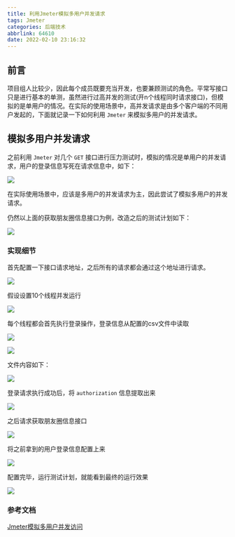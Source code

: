 ```yaml
---
title: 利用Jmeter模拟多用户并发请求
tags: Jmeter
categories: 后端技术
abbrlink: 64610
date: 2022-02-10 23:16:32
---
```

## 前言
项目组人比较少，因此每个成员既要充当开发，也要兼顾测试的角色。平常写接口只是进行基本的单测，虽然进行过高并发的测试(开n个线程同时请求接口)，但模拟的是单用户的情况。在实际的使用场景中，高并发请求是由多个客户端的不同用户发起的，下面就记录一下如何利用 `Jmeter` 来模拟多用户的并发请求。

<!--more-->

## 模拟多用户并发请求

之前利用 `Jmeter` 对几个 `GET` 接口进行压力测试时，模拟的情况是单用户的并发请求，用户的登录信息写死在请求信息中，如下：

![](https://cdn.jsdelivr.net/gh/JokerByrant/Images@main/blog/1645802371093f88eedc59ba0cbbc38a7f94d02fd3f70.png)

在实际使用场景中，应该是多用户的并发请求为主，因此尝试了模拟多用户的并发请求。

仍然以上面的获取朋友圈信息接口为例，改造之后的测试计划如下：

![](https://cdn.jsdelivr.net/gh/JokerByrant/Images@main/blog/1645802380092243a22da37af1e038f063dcff144c878.png)

### 实现细节

首先配置一下接口请求地址，之后所有的请求都会通过这个地址进行请求。

![](https://cdn.jsdelivr.net/gh/JokerByrant/Images@main/blog/16458023900953a7c80a36e66c636bdc46d600b1ab163.png)

假设设置10个线程并发运行

![](https://cdn.jsdelivr.net/gh/JokerByrant/Images@main/blog/164580239709881e5bd1380116bd9b4a4b340e8e9bf90.png)

每个线程都会首先执行登录操作，登录信息从配置的csv文件中读取

![](https://cdn.jsdelivr.net/gh/JokerByrant/Images@main/blog/1645802413101b169234bd5148ffd445abd876bc30c29.png)

![](https://cdn.jsdelivr.net/gh/JokerByrant/Images@main/blog/1645802423092cefbb3e02d339ec48ee097e7a5eb4389.png)

文件内容如下：

![](https://cdn.jsdelivr.net/gh/JokerByrant/Images@main/blog/1645802437098be4d8d6cfd3af409b618eddaaaa41b6f.png)

登录请求执行成功后，将 `authorization` 信息提取出来

![](https://cdn.jsdelivr.net/gh/JokerByrant/Images@main/blog/164580244609299ad6ceac1d99540358a9c05fc8f0493.png)

之后请求获取朋友圈信息接口

![](https://cdn.jsdelivr.net/gh/JokerByrant/Images@main/blog/1645802453095fb42f141b44943556f32d0acdd66ab34.png)

将之前拿到的用户登录信息配置上来

![](https://cdn.jsdelivr.net/gh/JokerByrant/Images@main/blog/1645802476091a7f153096ec8776754b657c26bda3952.png)

配置完毕，运行测试计划，就能看到最终的运行效果

![](https://cdn.jsdelivr.net/gh/JokerByrant/Images@main/blog/16458024840924372d498ec3a521c15d5eabbfb6ae00f.png)

### 参考文档

[Jmeter模拟多用户并发访问](https://blog.csdn.net/biubiu2it/article/details/104009201)

